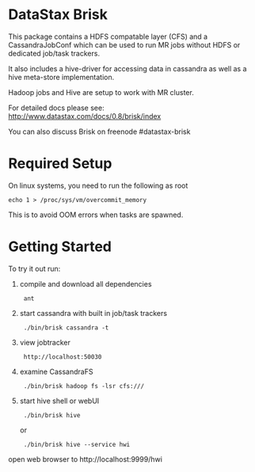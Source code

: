DataStax Brisk
==============

This package contains a HDFS compatable layer (CFS) and a CassandraJobConf
which can be used to run MR jobs without HDFS or dedicated job/task trackers.

It also includes a hive-driver for accessing data in cassandra as well as a
hive meta-store implementation.

Hadoop jobs and Hive are setup to work with MR cluster.

For detailed docs please see: 
    http://www.datastax.com/docs/0.8/brisk/index

You can also discuss Brisk on freenode #datastax-brisk

Required Setup
==============

On linux systems, you need to run the following as root

    echo 1 > /proc/sys/vm/overcommit_memory

This is to avoid OOM errors when tasks are spawned.

Getting Started
===============

To try it out run:

1. compile and download all dependencies

        ant

2. start cassandra with built in job/task trackers

        ./bin/brisk cassandra -t

3. view jobtracker

        http://localhost:50030

4. examine CassandraFS

        ./bin/brisk hadoop fs -lsr cfs:///

5. start hive shell or webUI

        ./bin/brisk hive

   or

        ./bin/brisk hive --service hwi

open web browser to http://localhost:9999/hwi
